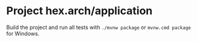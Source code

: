 # Project hex.arch/application

Build the project and run all tests with `./mvnw package`
 or `mvnw.cmd package` for Windows.
